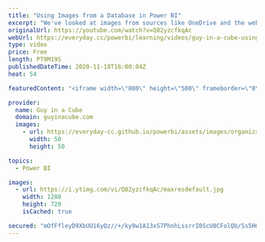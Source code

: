 ```yaml
---
title: "Using Images from a Database in Power BI"
excerpt: "We've looked at images from sources like OneDrive and the web with your Power BI reports. What about from a database? Is that possible? Patrick takes a look at how you can do it.  SQLJason Blog:  http://sqljason.com/2018/01/embedding-images-in-power-bi-using-base64.html  Gerhard's Blog: https://blog.gbrueckl.at/2018/01/storing-images-powerbi-analysis-services-data-models/"
originalUrl: https://youtube.com/watch?v=Q82yzcfkqAc
webUrl: https://everyday.cc/powerbi/learning/videos/guy-in-a-cube-using-images-from-a-database-in-power-bi/
type: video
price: Free
length: PT9M19S
publishedDateTime: 2020-11-18T16:00:04Z
heat: 54

featuredContent: "<iframe width=\"800\" height=\"500\" frameborder=\"0\" src=\"https://www.youtube.com/embed/Q82yzcfkqAc\" allow=\"accelerometer; autoplay; encrypted-media; gyroscope; picture-in-picture\" allowfullscreen></iframe>"

provider:
  name: Guy in a Cube
  domain: guyinacube.com
  images:
    - url: https://everyday-cc.github.io/powerbi/assets/images/organizations/guyinacube.com-50x50.jpg
      width: 50
      height: 50

topics:
  - Power BI

images:
  - url: https://i.ytimg.com/vi/Q82yzcfkqAc/maxresdefault.jpg
    width: 1280
    height: 720
    isCached: true

secured: "mOfFfleyD9XbUU16yQz//+/ky9w1A13xS7PhnhLssrrI0ScU0CFolQb/Ss5HGSmrxLHFsW06rtVq6Jq4YN/WVuAL4OJW6ULOmApsgqLewIduaVP+RrFdS+rcjwsXYYwrYvpXHNx+OsdCMtUsA0QSRPeIIyq2hstNCqFoziolM1Z1nutSamFCcjC61LY3F2ILX2vmnzHq2bgyDKzl0uNtRK1DZh6GMlsF6yxHp6Oy0rdqRQgoZCtF7EZnfBLcuOCp7E9OgvUlzQpC/TmmyW8iWWgH7JeVJHL8CWs3L25OQqPFCGEnXKAQmoovPh6Ezs09ZVbyHAg15ND690Xosm+4dHk0cmCNGhpRz583VkAfjYDhhUIVd5R5jskjdN4oeG4yDCBQEQM76ubIm00kg31YFPhKIp72PKsftRTd2ipia34=;nQ1lzbEqjYqUw1BNmam6xw=="
---
```



